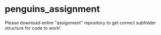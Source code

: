 # penguins_assignment
Please download entire "assignment" repository to get correct subfolder structure for code to work!
